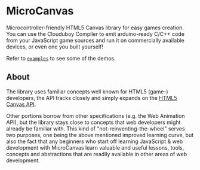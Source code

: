 # MicroCanvas

Microcontroller-friendly HTML5 Canvas library for easy games creation. You can
use the Clouduboy Compiler to emit arduino-ready C/C++ code from your JavaScript
game sources and run it on commercially available devices, or even one you built
yourself!

Refer to [`examples`](./examples/) to see some of the demos.

## About
The library uses familiar concepts well known for HTML5 (game-) developers,
the API tracks closely and simply expands on the [HTML5 Canvas API](
  https://developer.mozilla.org/en-US/docs/Web/API/Canvas_API).

Other portions borrow from other specifications (e.g. the Web Animation API),
but the library stays close to concepts that web developers might already be
familiar with. This kind of "not-reinventing-the-wheel" serves two purposes,
one being the above mentioned improved learning curve, but also the fact that
any beginners who start off learning JavaScript & web development with
MicroCanvas learn valuable and useful lessons, tools, concepts and abstractions
that are readily available in other areas of web development.
